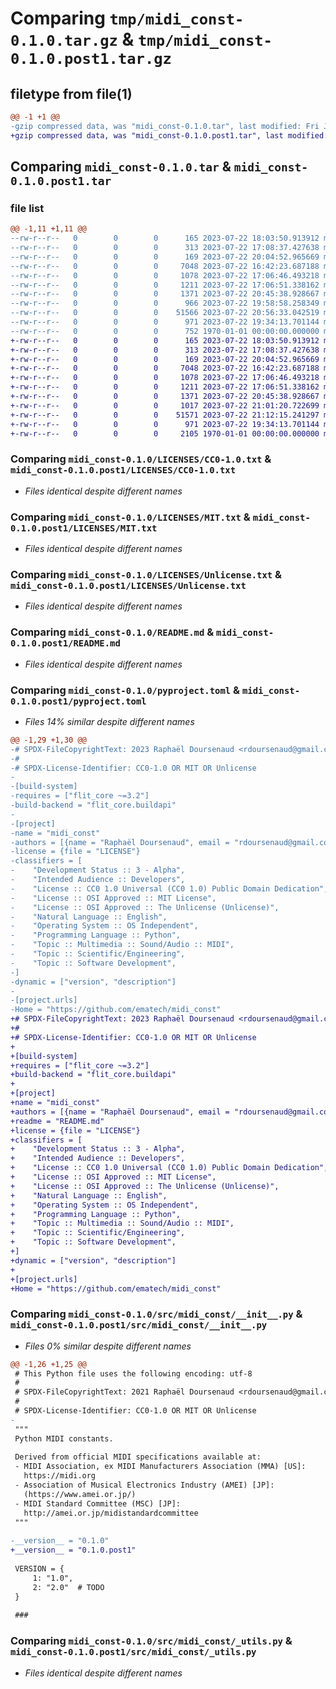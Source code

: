 # Comparing `tmp/midi_const-0.1.0.tar.gz` & `tmp/midi_const-0.1.0.post1.tar.gz`

## filetype from file(1)

```diff
@@ -1 +1 @@
-gzip compressed data, was "midi_const-0.1.0.tar", last modified: Fri Jan  1 00:00:00 2016, max compression
+gzip compressed data, was "midi_const-0.1.0.post1.tar", last modified: Fri Jan  1 00:00:00 2016, max compression
```

## Comparing `midi_const-0.1.0.tar` & `midi_const-0.1.0.post1.tar`

### file list

```diff
@@ -1,11 +1,11 @@
--rw-r--r--   0        0        0      165 2023-07-22 18:03:50.913912 midi_const-0.1.0/.gitignore
--rw-r--r--   0        0        0      313 2023-07-22 17:08:37.427638 midi_const-0.1.0/.reuse/dep5
--rw-r--r--   0        0        0      169 2023-07-22 20:04:52.965669 midi_const-0.1.0/LICENSE
--rw-r--r--   0        0        0     7048 2023-07-22 16:42:23.687188 midi_const-0.1.0/LICENSES/CC0-1.0.txt
--rw-r--r--   0        0        0     1078 2023-07-22 17:06:46.493218 midi_const-0.1.0/LICENSES/MIT.txt
--rw-r--r--   0        0        0     1211 2023-07-22 17:06:51.338162 midi_const-0.1.0/LICENSES/Unlicense.txt
--rw-r--r--   0        0        0     1371 2023-07-22 20:45:38.928667 midi_const-0.1.0/README.md
--rw-r--r--   0        0        0      966 2023-07-22 19:58:58.258349 midi_const-0.1.0/pyproject.toml
--rw-r--r--   0        0        0    51566 2023-07-22 20:56:33.042519 midi_const-0.1.0/src/midi_const/__init__.py
--rw-r--r--   0        0        0      971 2023-07-22 19:34:13.701144 midi_const-0.1.0/src/midi_const/_utils.py
--rw-r--r--   0        0        0      752 1970-01-01 00:00:00.000000 midi_const-0.1.0/PKG-INFO
+-rw-r--r--   0        0        0      165 2023-07-22 18:03:50.913912 midi_const-0.1.0.post1/.gitignore
+-rw-r--r--   0        0        0      313 2023-07-22 17:08:37.427638 midi_const-0.1.0.post1/.reuse/dep5
+-rw-r--r--   0        0        0      169 2023-07-22 20:04:52.965669 midi_const-0.1.0.post1/LICENSE
+-rw-r--r--   0        0        0     7048 2023-07-22 16:42:23.687188 midi_const-0.1.0.post1/LICENSES/CC0-1.0.txt
+-rw-r--r--   0        0        0     1078 2023-07-22 17:06:46.493218 midi_const-0.1.0.post1/LICENSES/MIT.txt
+-rw-r--r--   0        0        0     1211 2023-07-22 17:06:51.338162 midi_const-0.1.0.post1/LICENSES/Unlicense.txt
+-rw-r--r--   0        0        0     1371 2023-07-22 20:45:38.928667 midi_const-0.1.0.post1/README.md
+-rw-r--r--   0        0        0     1017 2023-07-22 21:01:20.722699 midi_const-0.1.0.post1/pyproject.toml
+-rw-r--r--   0        0        0    51571 2023-07-22 21:12:15.241297 midi_const-0.1.0.post1/src/midi_const/__init__.py
+-rw-r--r--   0        0        0      971 2023-07-22 19:34:13.701144 midi_const-0.1.0.post1/src/midi_const/_utils.py
+-rw-r--r--   0        0        0     2105 1970-01-01 00:00:00.000000 midi_const-0.1.0.post1/PKG-INFO
```

### Comparing `midi_const-0.1.0/LICENSES/CC0-1.0.txt` & `midi_const-0.1.0.post1/LICENSES/CC0-1.0.txt`

 * *Files identical despite different names*

### Comparing `midi_const-0.1.0/LICENSES/MIT.txt` & `midi_const-0.1.0.post1/LICENSES/MIT.txt`

 * *Files identical despite different names*

### Comparing `midi_const-0.1.0/LICENSES/Unlicense.txt` & `midi_const-0.1.0.post1/LICENSES/Unlicense.txt`

 * *Files identical despite different names*

### Comparing `midi_const-0.1.0/README.md` & `midi_const-0.1.0.post1/README.md`

 * *Files identical despite different names*

### Comparing `midi_const-0.1.0/pyproject.toml` & `midi_const-0.1.0.post1/pyproject.toml`

 * *Files 14% similar despite different names*

```diff
@@ -1,29 +1,30 @@
-# SPDX-FileCopyrightText: 2023 Raphaël Doursenaud <rdoursenaud@gmail.com>
-#
-# SPDX-License-Identifier: CC0-1.0 OR MIT OR Unlicense
-
-[build-system]
-requires = ["flit_core ~=3.2"]
-build-backend = "flit_core.buildapi"
-
-[project]
-name = "midi_const"
-authors = [{name = "Raphaël Doursenaud", email = "rdoursenaud@gmail.com"}]
-license = {file = "LICENSE"}
-classifiers = [
-    "Development Status :: 3 - Alpha",
-    "Intended Audience :: Developers",
-    "License :: CC0 1.0 Universal (CC0 1.0) Public Domain Dedication",
-    "License :: OSI Approved :: MIT License",
-    "License :: OSI Approved :: The Unlicense (Unlicense)",
-    "Natural Language :: English",
-    "Operating System :: OS Independent",
-    "Programming Language :: Python",
-    "Topic :: Multimedia :: Sound/Audio :: MIDI",
-    "Topic :: Scientific/Engineering",
-    "Topic :: Software Development",
-]
-dynamic = ["version", "description"]
-
-[project.urls]
-Home = "https://github.com/ematech/midi_const"
+# SPDX-FileCopyrightText: 2023 Raphaël Doursenaud <rdoursenaud@gmail.com>
+#
+# SPDX-License-Identifier: CC0-1.0 OR MIT OR Unlicense
+
+[build-system]
+requires = ["flit_core ~=3.2"]
+build-backend = "flit_core.buildapi"
+
+[project]
+name = "midi_const"
+authors = [{name = "Raphaël Doursenaud", email = "rdoursenaud@gmail.com"}]
+readme = "README.md"
+license = {file = "LICENSE"}
+classifiers = [
+    "Development Status :: 3 - Alpha",
+    "Intended Audience :: Developers",
+    "License :: CC0 1.0 Universal (CC0 1.0) Public Domain Dedication",
+    "License :: OSI Approved :: MIT License",
+    "License :: OSI Approved :: The Unlicense (Unlicense)",
+    "Natural Language :: English",
+    "Operating System :: OS Independent",
+    "Programming Language :: Python",
+    "Topic :: Multimedia :: Sound/Audio :: MIDI",
+    "Topic :: Scientific/Engineering",
+    "Topic :: Software Development",
+]
+dynamic = ["version", "description"]
+
+[project.urls]
+Home = "https://github.com/ematech/midi_const"
```

### Comparing `midi_const-0.1.0/src/midi_const/__init__.py` & `midi_const-0.1.0.post1/src/midi_const/__init__.py`

 * *Files 0% similar despite different names*

```diff
@@ -1,26 +1,25 @@
 # This Python file uses the following encoding: utf-8
 #
 # SPDX-FileCopyrightText: 2021 Raphaël Doursenaud <rdoursenaud@gmail.com>
 #
 # SPDX-License-Identifier: CC0-1.0 OR MIT OR Unlicense
-
 """
 Python MIDI constants.
 
 Derived from official MIDI specifications available at:
 - MIDI Association, ex MIDI Manufacturers Association (MMA) [US]:
   https://midi.org
 - Association of Musical Electronics Industry (AMEI) [JP]:
   (https://www.amei.or.jp/)
 - MIDI Standard Committee (MSC) [JP]:
   http://amei.or.jp/midistandardcommittee
 """
 
-__version__ = "0.1.0"
+__version__ = "0.1.0.post1"
 
 VERSION = {
     1: "1.0",
     2: "2.0"  # TODO
 }
 
 ###
```

### Comparing `midi_const-0.1.0/src/midi_const/_utils.py` & `midi_const-0.1.0.post1/src/midi_const/_utils.py`

 * *Files identical despite different names*

